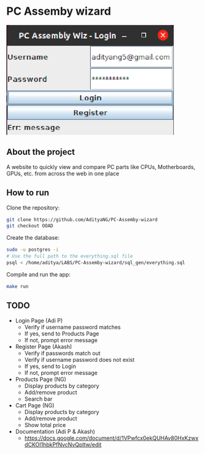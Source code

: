 # PC Assemby wizard

<img src="media/java_login.png">

## About the project

A website to quickly view and compare PC parts like CPUs, Motherboards, GPUs, etc. from across the web in one place

## How to run

Clone the repository:

```bash
git clone https://github.com/AdityaNG/PC-Assemby-wizard
git checkout OOAD
```

Create the database:

```bash
sudo -u postgres -i
# Use the full path to the everything.sql file
psql < /home/aditya/LABS/PC-Assemby-wizard/sql_gen/everything.sql
```

Compile and run the app:

```bash
make run
```

## TODO

- Login Page (Adi P)
    - Verify if username password matches
    - If yes, send to Products Page
    - If not, prompt error message
- Register Page (Akash)
    - Verify if passwords match out
    - Verify if username password does not exist
    - If yes, send to Login
    - If not, prompt error message
- Products Page (NG)
    - Display products by category
    - Add/remove product
    - Search bar
- Cart Page (NG)
    - Display products by category
    - Add/remove product
    - Show total price
- Documentation (Adi P & Akash)
    - https://docs.google.com/document/d/1VPwfcx0ekQUHAv80HxKzwxdCKOI1hbkPfNvcNvQpltw/edit